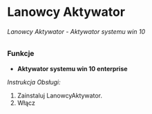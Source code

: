 # Lanowcy Aktywator
###### Lanowcy Aktywator - Aktywator systemu win 10
### Funkcje ###
- **Aktywator systemu win 10 enterprise**

*Instrukcja Obsługi:*
1. Zainstaluj LanowcyAktywator.
2. Włącz
